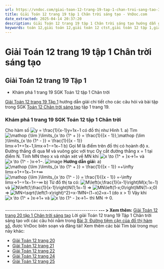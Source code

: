 ```yaml
---
url: https://vndoc.com/giai-toan-12-trang-19-tap-1-chan-troi-sang-tao-321185
title: Giải Toán 12 trang 19 tập 1 Chân trời sáng tạo - VnDoc.com
date_extracted: 2025-04-14 20:37:20
description: Giải Toán 12 trang 19 tập 1 Chân trời sáng tạo hướng dẫn giải chi tiết các câu hỏi và bài tập trong SGK Toán 12 Chân trời sáng tạo tập 1.
keywords: toán 12,giải toán 12,giải toán 12 ctst,giải toán 12 tập 1,giải toán 12 Chân trời sáng tạo,toán 12 Chân trời sáng tạo tập 1,toán 12 Chân trời sáng tạo,Toán 12 Chân trời sáng tạo Bài 3,giải Toán 12 Chân trời sáng tạo Bài 3,Toán 12 Chân trời sáng tạo bài 3 Đường tiệm cận của đồ thị hàm số,Đường tiệm cận của đồ thị hàm số,giải toán 12 trang 19,giải toán 12 trang 20,giải toán 12 trang 21,giải toán 12 trang 25,giải toán 12 trang 19 chân trời sáng tạo,giải trang 19 toán 12 chân trời
---
```


# Giải Toán 12 trang 19 tập 1 Chân trời sáng tạo
## **Giải Toán 12 trang 19 Tập 1**
  * Khám phá 1 trang 19 SGK Toán 12 tập 1 Chân trời

[Giải Toán 12 trang 19 Tập 1](<https://vndoc.com/giai-toan-12-trang-19-tap-1-chan-troi-sang-tao-321185>) hướng dẫn giải chi tiết cho các câu hỏi và bài tập trong SGK [Toán 12 Chân trời sáng tạo](<https://vndoc.com/toan-12-chan-troi-sang-tao>) tập 1 trang 19.
### Khám phá 1 trang 19 SGK Toán 12 tập 1 Chân trời
Cho hàm số ![y = \\frac{1}{x-1}](https://i.vdoc.vn/data/image/blank.png)y=1x−1 có đồ thị như Hình 1.
a\) Tìm ![\\mathop {\\lim }\\limits_{x \\to {1^ + }} = \\frac{1}{{x - 1}},\\mathop {\\lim }\\limits_{x \\to {1^ - }} = \\frac{1}{{x - 1}}](https://i.vdoc.vn/data/image/blank.png)limx→1+=1x−1,limx→1−=1x−1
b\) Gọi M là điểm trên đồ thị có hoành độ x. Đường thẳng đi qua M và vuông góc với trục Oy cắt đường thẳng x = 1 tại điểm N. Tính MN theo x và nhận xét về MN khi ![x \\to {1^ + }](https://i.vdoc.vn/data/image/blank.png)x→1+ và ![x \\to {1^ - }](https://i.vdoc.vn/data/image/blank.png)x→1−.
![image](https://i.vdoc.vn/data/image/2024/06/01/638521681261729319.png)
**Hướng dẫn giải:**
a\) ![\\mathop {\\lim }\\limits_{x \\to {1^ + }} = \\frac{1}{{x - 1}} =+\\infty](https://i.vdoc.vn/data/image/blank.png)limx→1+=1x−1=+∞
![\\mathop {\\lim }\\limits_{x \\to {1^ - }} = \\frac{1}{{x - 1}} =-\\infty](https://i.vdoc.vn/data/image/blank.png)limx→1−=1x−1=−∞
b\) Từ đồ thị ta có: ![M\\left\(x;\\frac{1}{x-1}\\right\)](https://i.vdoc.vn/data/image/blank.png)M\(x;1x−1\) và ![N\\left\(1;\\frac{1}{x-1}\\right\)](https://i.vdoc.vn/data/image/blank.png)N\(1;1x−1\)
⇒ ![MN\\left\(1-x;0\\right\)](https://i.vdoc.vn/data/image/blank.png)MN\(1−x;0\)
⇒ ![MN=\\sqrt{\\left\(1-x\\right\)^2}=x-1](https://i.vdoc.vn/data/image/blank.png)MN=\(1−x\)2=x−1 \(do x > 1\)
Vậy khi ![x \\to {1^ + }](https://i.vdoc.vn/data/image/blank.png)x→1+ và ![x \\to {1^ - }](https://i.vdoc.vn/data/image/blank.png)x→1− thì MN → 0.
### 
### 
### 
\-----------------------------------------------
**\--- > Xem thêm:** [Giải Toán 12 trang 20 tập 1 Chân trời sáng tạo](<https://vndoc.com/giai-toan-12-trang-20-tap-1-chan-troi-sang-tao-321186>)
Lời giải Toán 12 trang 19 Tập 1 Chân trời sáng tạo với các câu hỏi nằm trong [Bài 3: Đường tiệm cận của đồ thị hàm số](<https://vndoc.com/toan-12-chan-troi-sang-tao-bai-3-duong-tiem-can-cua-do-thi-ham-so-320140>), được VnDoc biên soạn và đăng tải\!
Xem thêm các bài Tìm bài trong mục này khác:
  * [Giải Toán 12 trang 20](</giai-toan-12-trang-20-tap-1-chan-troi-sang-tao-321186>)
  * [Giải Toán 12 trang 21](</giai-toan-12-trang-21-tap-1-chan-troi-sang-tao-321187>)
  * [Giải Toán 12 trang 22](</giai-toan-12-trang-22-tap-1-chan-troi-sang-tao-321194>)
  * [Giải Toán 12 trang 24](</giai-toan-12-trang-24-tap-1-chan-troi-sang-tao-321195>)
  * [Giải Toán 12 trang 25](</giai-toan-12-trang-25-tap-1-chan-troi-sang-tao-321196>)

